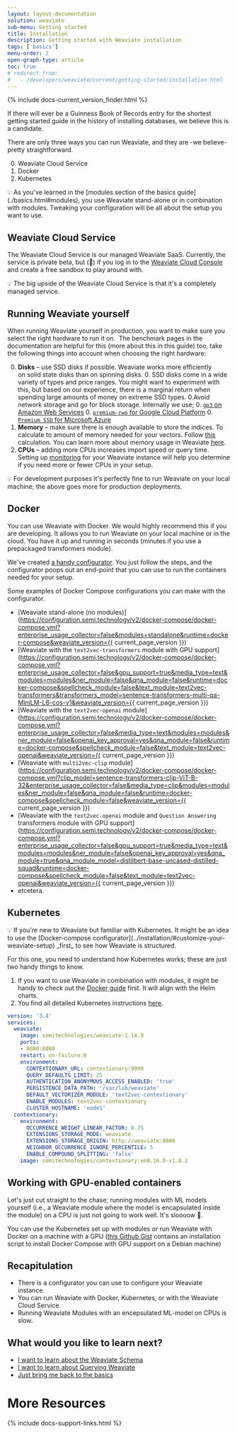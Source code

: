 ```yaml
---
layout: layout-documentation
solution: weaviate
sub-menu: Getting started
title: Installation
description: Getting started with Weaviate installation
tags: ['basics']
menu-order: 2
open-graph-type: article
toc: true
# redirect_from:
#   - /developers/weaviate/current/getting-started/installation.html
---
```


{% include docs-current_version_finder.html %}

If there will ever be a Guinness Book of Records entry for the shortest getting started guide in the history of installing databases, we believe this is a candidate.

There are only three ways you can run Weaviate, and they are -we believe- pretty straightforward.

0. Weaviate Cloud Service
0. Docker
0. Kubernetes

<div class="alert alert-secondary alert-getting-started" markdown="1">
💡 As you've learned in the [modules section of the basics guide](./basics.html#modules), you use Weaviate stand-alone or in combination with modules. Tweaking your configuration will be all about the setup you want to use.
</div>

## Weaviate Cloud Service

The Weaviate Cloud Service is our managed Weaviate SaaS. Currently, the service is private beta, but (🤫) if you log in to the [Weaviate Cloud Console](https://console.semi.technology/) and create a free sandbox to play around with.

<div class="alert alert-secondary alert-getting-started" markdown="1">
💡 The big upside of the Weaviate Cloud Service is that it's a completely managed service.
</div>

## Running Weaviate yourself

When running Weaviate yourself in production, you want to make sure you select the right hardware to run it on.  The benchmark pages in the documentation are helpful for this (more about this in this guide) too, take the following things into account when choosing the right hardware:

0. **Disks** – use SSD disks if possible. Weaviate works more efficiently on solid state disks than on spinning disks.
    0. SSD disks come in a wide variety of types and price ranges. You might want to experiment with this, but based on our experience, there is a marginal return when spending large amounts of money on extreme SSD types.
    0.Avoid network storage and go for block storage. Internally we use;
        0. [`gp3` on Amazon Web Services](https://aws.amazon.com/about-aws/whats-new/2020/12/introducing-new-amazon-ebs-general-purpose-volumes-gp3/)
        0. [`premium-rwo` for Google Cloud Platform](https://cloud.google.com/kubernetes-engine/docs/how-to/persistent-volumes/gce-pd-csi-driver#create_a_storageclass)
        0. [`Premium SSD` for Microsoft Azure](https://docs.microsoft.com/en-us/azure/virtual-machines/disks-types#premium-ssds)
0. **Memory** – make sure there is enough available to store the indices. To calculate to amount of memory needed for your vectors. Follow [this](../architecture/resources.html#an-example-calculation) calculation. You can learn more about memory usage in Weaviate [here](../architecture/resources.html#the-role-of-memory).
0. **CPUs** – adding more CPUs increases import speed or query time. Setting up [monitoring](../configuration/monitoring.html) for your Weaviate instance will help you determine if you need more or fewer CPUs in your setup.

<div class="alert alert-secondary alert-getting-started" markdown="1">
💡 For development purposes it's perfectly fine to run Weaviate on your local machine; the above goes more for production deployments.
</div>

## Docker

You can use Weaviate with Docker. We would highly recommend this if you are developing. It allows you to run Weaviate on your local machine or in the cloud. You have it up and running in seconds (minutes if you use a  prepackaged transformers module).

We've created [a handy configurator](../installation/#customize-your-weaviate-setup). You just follow the steps, and the configurator poops out an end-point that you can use to run the containers needed for your setup.

Some examples of Docker Compose configurations you can make with the configurator.

* [Weaviate stand-alone (no modules)](https://configuration.semi.technology/v2/docker-compose/docker-compose.yml?enterprise_usage_collector=false&modules=standalone&runtime=docker-compose&weaviate_version={{ current_page_version }})
* [Weaviate with the `text2vec-transformers` module with GPU support](https://configuration.semi.technology/v2/docker-compose/docker-compose.yml?enterprise_usage_collector=false&gpu_support=true&media_type=text&modules=modules&ner_module=false&qna_module=false&runtime=docker-compose&spellcheck_module=false&text_module=text2vec-transformers&transformers_model=sentence-transformers-multi-qa-MiniLM-L6-cos-v1&weaviate_version={{ current_page_version }})
* [Weaviate with the `text2vec-openai` module](https://configuration.semi.technology/v2/docker-compose/docker-compose.yml?enterprise_usage_collector=false&media_type=text&modules=modules&ner_module=false&openai_key_approval=yes&qna_module=false&runtime=docker-compose&spellcheck_module=false&text_module=text2vec-openai&weaviate_version={{ current_page_version }})
* [Weaviate with `multi2vec-clip` module](https://configuration.semi.technology/v2/docker-compose/docker-compose.yml?clip_model=sentence-transformers-clip-ViT-B-32&enterprise_usage_collector=false&media_type=clip&modules=modules&ner_module=false&qna_module=false&runtime=docker-compose&spellcheck_module=false&weaviate_version={{ current_page_version }})
* [Weaviate with the `text2vec-openai` module and `Question Answering` transformers module with GPU support](https://configuration.semi.technology/v2/docker-compose/docker-compose.yml?enterprise_usage_collector=false&gpu_support=true&media_type=text&modules=modules&ner_module=false&openai_key_approval=yes&qna_module=true&qna_module_model=distilbert-base-uncased-distilled-squad&runtime=docker-compose&spellcheck_module=false&text_module=text2vec-openai&weaviate_version={{ current_page_version }})
* etcetera.

## Kubernetes

<div class="alert alert-secondary alert-getting-started" markdown="1">
💡 If you're new to Weaviate but familiar with Kubernetes. It might be an idea to use the [Docker-compose configurator](../installation/#customize-your-weaviate-setup) _first_ to see how Weaviate is structured.
</div>

For this one, you need to understand how Kubernetes works; these are just two handy things to know.

1. If you want to use Weaviate in combination with modules, it might be handy to check out the [Docker guide](#docker) first. It will align with the Helm charts.
2. You find all detailed Kubernetes instructions [here](../installation/#kubernetes-k8s).

```yaml
version: '3.4'
services:
  weaviate:
    image: semitechnologies/weaviate:1.14.0
    ports:
    - 8080:8080
    restart: on-failure:0
    environment:
      CONTEXTIONARY_URL: contextionary:9999
      QUERY_DEFAULTS_LIMIT: 25
      AUTHENTICATION_ANONYMOUS_ACCESS_ENABLED: 'true'
      PERSISTENCE_DATA_PATH: '/var/lib/weaviate'
      DEFAULT_VECTORIZER_MODULE: 'text2vec-contextionary'
      ENABLE_MODULES: text2vec-contextionary
      CLUSTER_HOSTNAME: 'node1'
  contextionary:
    environment:
      OCCURRENCE_WEIGHT_LINEAR_FACTOR: 0.75
      EXTENSIONS_STORAGE_MODE: weaviate
      EXTENSIONS_STORAGE_ORIGIN: http://weaviate:8080
      NEIGHBOR_OCCURRENCE_IGNORE_PERCENTILE: 5
      ENABLE_COMPOUND_SPLITTING: 'false'
    image: semitechnologies/contextionary:en0.16.0-v1.0.2
```

## Working with GPU-enabled containers

Let's just cut straight to the chase; running modules with ML models yourself (i.e., a Weaviate module where the model is encapsulated inside the module) on a CPU is just not going to work well. It's sloooow 🐌.

You can use the Kubernetes set up with modules _or_ run Weaviate with Docker on a machine with a GPU ([this Github Gist](https://gist.github.com/bobvanluijt/af6fe0fa392ca8f93e1fdc96fc1c86d8) contains an installation script to install Docker Compose with GPU support on a Debian machine)

## Recapitulation

* There is a configurator you can use to configure your Weaviate instance.
* You can run Weaviate with Docker, Kubernetes, or with the Weaviate Cloud Service.
* Running Weaviate Modules with an encepsulated ML-model on CPUs is slow.

## What would you like to learn next?

* [I want to learn about the Weaviate Schema](./schema.html)
* [I want to learn about Querying Weaviate](./query.html)
* [Just bring me back to the basics](./basics.html)

# More Resources

{% include docs-support-links.html %}
